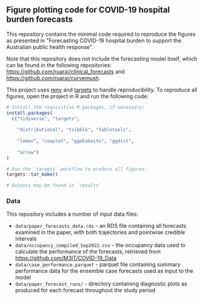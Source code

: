 ## Figure plotting code for COVID-19 hospital burden forecasts

This repository contains the minimal code required to reproduce the figures as presented in "Forecasting COVID-19 hospital burden to support the Australian public health response".

Note that this repository does not include the forecasting model itself, which can be found in the following repositories: https://github.com/ruarai/clinical_forecasts and https://github.com/ruarai/curvemush.

This project uses [renv](https://cran.r-project.org/web/packages/renv/vignettes/renv.html) and [targets](https://books.ropensci.org/targets/) to handle reproducibility. To reproduce all figures, open the project in R and run the following code:

```R
# Install the requisitive R packages, if necessary:
install.packages(
  c("tidyverse", "targets",
    
    "distributional", "tsibble", "fabletools",
    
    "lemon", "cowplot", "ggokabeito", "ggdist", 
    
    "arrow")
)

# Run the `targets` workflow to produce all figures:
targets::tar_make()

# Outputs may be found in `results`
```

### Data

This repository includes a number of input data files:

- `data/paper_forecasts_data.rds` - an RDS file containing all forecasts examined in the paper, with both trajectories and pointwise credible intervals
- `data/occupancy_compiled_Sep2022.csv` - the occupancy data used to calculate the performance of the forecasts, retrieved from https://github.com/M3IT/COVID-19_Data
- `data/case_performance.parquet` - parquet file containing summary performance data for the ensemble case forecasts used as input to the model
- `data/paper_forecast_runs/` - directory containing diagnostic plots as produced for each forecast throughout the study period





